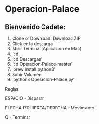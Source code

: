 # Operacion-Palace

## Bienvenido Cadete:

1. Clone or Download: Download ZIP
2. Click en la descarga
2. Abrir Terminal (Aplicación en Mac)
3. 'cd'
4. 'cd Descargas'
5. 'cd Operacion-Palace-master'
6. 'brew install python3'
7. Subir Volumén
8. 'python3 Operacion-Palace.py'

Reglas:

ESPACIO - Disparar

FLECHA IZQUIERDA/DERECHA - Movimiento

Q - Terminar
